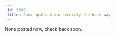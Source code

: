 ```yaml
---
 id: 3560
 title: Java application security the hard way
---
```


None posted now, check back soon.
